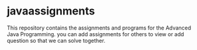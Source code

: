 # javaassignments
This repository contains the assignments and programs for the Advanced Java Programming.
you can add assignments for others to view or add question so that we can solve together.
